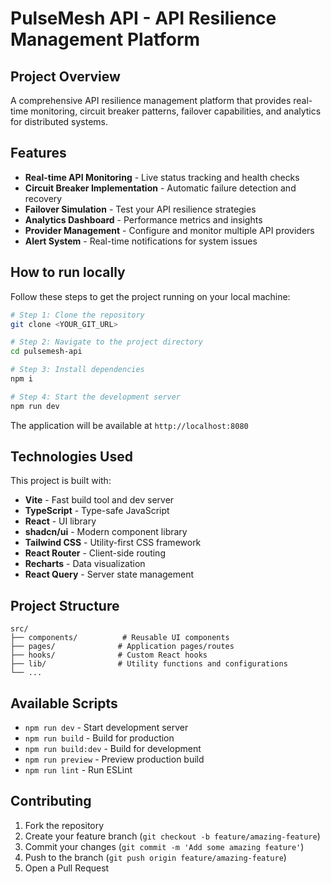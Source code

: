 # PulseMesh API - API Resilience Management Platform

## Project Overview

A comprehensive API resilience management platform that provides real-time monitoring, circuit breaker patterns, failover capabilities, and analytics for distributed systems.

## Features

- **Real-time API Monitoring** - Live status tracking and health checks
- **Circuit Breaker Implementation** - Automatic failure detection and recovery
- **Failover Simulation** - Test your API resilience strategies
- **Analytics Dashboard** - Performance metrics and insights
- **Provider Management** - Configure and monitor multiple API providers
- **Alert System** - Real-time notifications for system issues

## How to run locally

Follow these steps to get the project running on your local machine:

```sh
# Step 1: Clone the repository
git clone <YOUR_GIT_URL>

# Step 2: Navigate to the project directory
cd pulsemesh-api

# Step 3: Install dependencies
npm i

# Step 4: Start the development server
npm run dev
```

The application will be available at `http://localhost:8080`

## Technologies Used

This project is built with:

- **Vite** - Fast build tool and dev server
- **TypeScript** - Type-safe JavaScript
- **React** - UI library
- **shadcn/ui** - Modern component library
- **Tailwind CSS** - Utility-first CSS framework
- **React Router** - Client-side routing
- **Recharts** - Data visualization
- **React Query** - Server state management

## Project Structure

```
src/
├── components/          # Reusable UI components
├── pages/              # Application pages/routes
├── hooks/              # Custom React hooks
├── lib/                # Utility functions and configurations
└── ...
```

## Available Scripts

- `npm run dev` - Start development server
- `npm run build` - Build for production
- `npm run build:dev` - Build for development
- `npm run preview` - Preview production build
- `npm run lint` - Run ESLint

## Contributing

1. Fork the repository
2. Create your feature branch (`git checkout -b feature/amazing-feature`)
3. Commit your changes (`git commit -m 'Add some amazing feature'`)
4. Push to the branch (`git push origin feature/amazing-feature`)
5. Open a Pull Request

